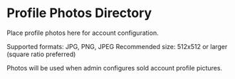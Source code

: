 # Profile Photos Directory

Place profile photos here for account configuration.

Supported formats: JPG, PNG, JPEG
Recommended size: 512x512 or larger (square ratio preferred)

Photos will be used when admin configures sold account profile pictures.
